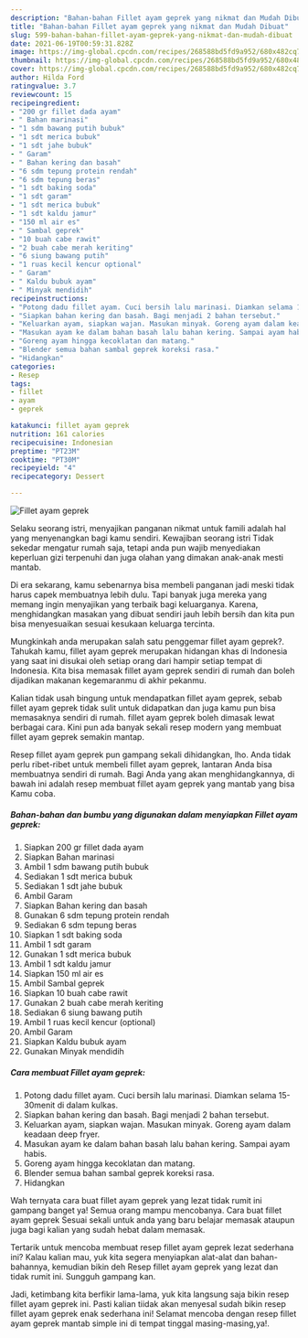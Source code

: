 ```yaml
---
description: "Bahan-bahan Fillet ayam geprek yang nikmat dan Mudah Dibuat"
title: "Bahan-bahan Fillet ayam geprek yang nikmat dan Mudah Dibuat"
slug: 599-bahan-bahan-fillet-ayam-geprek-yang-nikmat-dan-mudah-dibuat
date: 2021-06-19T00:59:31.828Z
image: https://img-global.cpcdn.com/recipes/268588bd5fd9a952/680x482cq70/fillet-ayam-geprek-foto-resep-utama.jpg
thumbnail: https://img-global.cpcdn.com/recipes/268588bd5fd9a952/680x482cq70/fillet-ayam-geprek-foto-resep-utama.jpg
cover: https://img-global.cpcdn.com/recipes/268588bd5fd9a952/680x482cq70/fillet-ayam-geprek-foto-resep-utama.jpg
author: Hilda Ford
ratingvalue: 3.7
reviewcount: 15
recipeingredient:
- "200 gr fillet dada ayam"
- " Bahan marinasi"
- "1 sdm bawang putih bubuk"
- "1 sdt merica bubuk"
- "1 sdt jahe bubuk"
- " Garam"
- " Bahan kering dan basah"
- "6 sdm tepung protein rendah"
- "6 sdm tepung beras"
- "1 sdt baking soda"
- "1 sdt garam"
- "1 sdt merica bubuk"
- "1 sdt kaldu jamur"
- "150 ml air es"
- " Sambal geprek"
- "10 buah cabe rawit"
- "2 buah cabe merah keriting"
- "6 siung bawang putih"
- "1 ruas kecil kencur optional"
- " Garam"
- " Kaldu bubuk ayam"
- " Minyak mendidih"
recipeinstructions:
- "Potong dadu fillet ayam. Cuci bersih lalu marinasi. Diamkan selama 15-30menit di dalam kulkas."
- "Siapkan bahan kering dan basah. Bagi menjadi 2 bahan tersebut."
- "Keluarkan ayam, siapkan wajan. Masukan minyak. Goreng ayam dalam keadaan deep fryer."
- "Masukan ayam ke dalam bahan basah lalu bahan kering. Sampai ayam habis."
- "Goreng ayam hingga kecoklatan dan matang."
- "Blender semua bahan sambal geprek koreksi rasa."
- "Hidangkan"
categories:
- Resep
tags:
- fillet
- ayam
- geprek

katakunci: fillet ayam geprek 
nutrition: 161 calories
recipecuisine: Indonesian
preptime: "PT23M"
cooktime: "PT30M"
recipeyield: "4"
recipecategory: Dessert

---
```



![Fillet ayam geprek](https://img-global.cpcdn.com/recipes/268588bd5fd9a952/680x482cq70/fillet-ayam-geprek-foto-resep-utama.jpg)

Selaku seorang istri, menyajikan panganan nikmat untuk famili adalah hal yang menyenangkan bagi kamu sendiri. Kewajiban seorang istri Tidak sekedar mengatur rumah saja, tetapi anda pun wajib menyediakan keperluan gizi terpenuhi dan juga olahan yang dimakan anak-anak mesti mantab.

Di era  sekarang, kamu sebenarnya bisa membeli panganan jadi meski tidak harus capek membuatnya lebih dulu. Tapi banyak juga mereka yang memang ingin menyajikan yang terbaik bagi keluarganya. Karena, menghidangkan masakan yang dibuat sendiri jauh lebih bersih dan kita pun bisa menyesuaikan sesuai kesukaan keluarga tercinta. 



Mungkinkah anda merupakan salah satu penggemar fillet ayam geprek?. Tahukah kamu, fillet ayam geprek merupakan hidangan khas di Indonesia yang saat ini disukai oleh setiap orang dari hampir setiap tempat di Indonesia. Kita bisa memasak fillet ayam geprek sendiri di rumah dan boleh dijadikan makanan kegemaranmu di akhir pekanmu.

Kalian tidak usah bingung untuk mendapatkan fillet ayam geprek, sebab fillet ayam geprek tidak sulit untuk didapatkan dan juga kamu pun bisa memasaknya sendiri di rumah. fillet ayam geprek boleh dimasak lewat berbagai cara. Kini pun ada banyak sekali resep modern yang membuat fillet ayam geprek semakin mantap.

Resep fillet ayam geprek pun gampang sekali dihidangkan, lho. Anda tidak perlu ribet-ribet untuk membeli fillet ayam geprek, lantaran Anda bisa membuatnya sendiri di rumah. Bagi Anda yang akan menghidangkannya, di bawah ini adalah resep membuat fillet ayam geprek yang mantab yang bisa Kamu coba.

<!--inarticleads1-->

##### Bahan-bahan dan bumbu yang digunakan dalam menyiapkan Fillet ayam geprek:

1. Siapkan 200 gr fillet dada ayam
1. Siapkan  Bahan marinasi
1. Ambil 1 sdm bawang putih bubuk
1. Sediakan 1 sdt merica bubuk
1. Sediakan 1 sdt jahe bubuk
1. Ambil  Garam
1. Siapkan  Bahan kering dan basah
1. Gunakan 6 sdm tepung protein rendah
1. Sediakan 6 sdm tepung beras
1. Siapkan 1 sdt baking soda
1. Ambil 1 sdt garam
1. Gunakan 1 sdt merica bubuk
1. Ambil 1 sdt kaldu jamur
1. Siapkan 150 ml air es
1. Ambil  Sambal geprek
1. Siapkan 10 buah cabe rawit
1. Gunakan 2 buah cabe merah keriting
1. Sediakan 6 siung bawang putih
1. Ambil 1 ruas kecil kencur (optional)
1. Ambil  Garam
1. Siapkan  Kaldu bubuk ayam
1. Gunakan  Minyak mendidih




<!--inarticleads2-->

##### Cara membuat Fillet ayam geprek:

1. Potong dadu fillet ayam. Cuci bersih lalu marinasi. Diamkan selama 15-30menit di dalam kulkas.
1. Siapkan bahan kering dan basah. Bagi menjadi 2 bahan tersebut.
1. Keluarkan ayam, siapkan wajan. Masukan minyak. Goreng ayam dalam keadaan deep fryer.
1. Masukan ayam ke dalam bahan basah lalu bahan kering. Sampai ayam habis.
1. Goreng ayam hingga kecoklatan dan matang.
1. Blender semua bahan sambal geprek koreksi rasa.
1. Hidangkan




Wah ternyata cara buat fillet ayam geprek yang lezat tidak rumit ini gampang banget ya! Semua orang mampu mencobanya. Cara buat fillet ayam geprek Sesuai sekali untuk anda yang baru belajar memasak ataupun juga bagi kalian yang sudah hebat dalam memasak.

Tertarik untuk mencoba membuat resep fillet ayam geprek lezat sederhana ini? Kalau kalian mau, yuk kita segera menyiapkan alat-alat dan bahan-bahannya, kemudian bikin deh Resep fillet ayam geprek yang lezat dan tidak rumit ini. Sungguh gampang kan. 

Jadi, ketimbang kita berfikir lama-lama, yuk kita langsung saja bikin resep fillet ayam geprek ini. Pasti kalian tiidak akan menyesal sudah bikin resep fillet ayam geprek enak sederhana ini! Selamat mencoba dengan resep fillet ayam geprek mantab simple ini di tempat tinggal masing-masing,ya!.

